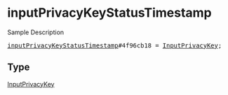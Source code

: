 # inputPrivacyKeyStatusTimestamp

Sample Description

<pre>
<a href="../constructor/inputPrivacyKeyStatusTimestamp.md">inputPrivacyKeyStatusTimestamp</a>#4f96cb18 = <a href="../type/InputPrivacyKey.md">InputPrivacyKey</a>;
</pre>

## Type

<a href="../type/InputPrivacyKey.md">InputPrivacyKey</a>
